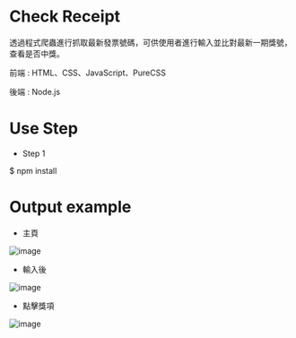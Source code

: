 ﻿# Check Receipt 

透過程式爬蟲進行抓取最新發票號碼，可供使用者進行輸入並比對最新一期獎號，查看是否中獎。 

前端 : HTML、CSS、JavaScript、PureCSS 

後端 : Node.js

# Use Step 

* Step 1 

$ npm install

# Output example 

* 主頁 

![image](https://github.com/Samuelchi861008/Check-Receipt/blob/master/homePage.JPG) 

* 輸入後 

![image](https://github.com/Samuelchi861008/Check-Receipt/blob/master/afterInput.JPG) 

* 點擊獎項 

![image](https://github.com/Samuelchi861008/Check-Receipt/blob/master/clickPrize.JPG)
